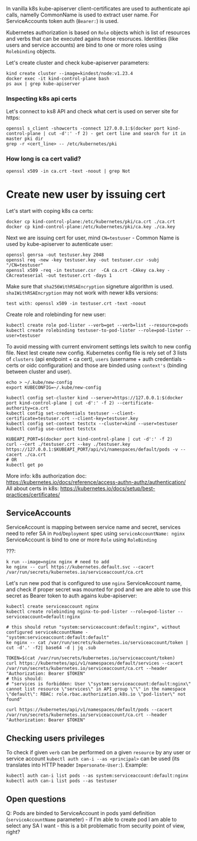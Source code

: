 In vanilla k8s kube-apiserver client-certificates are used to authenticate api calls, namelly CommonName is used to extract user name. For ServiceAccounts token auth (`Bearer:`) is used. 

Kubernetes authorization is based on `Role` objects which is list of resources and verbs that can be executed agains those resoruces. Identities (like users and service accounts) are bind to one or more roles using `Rolebinding` objects.

Let's create cluster and check kube-apiserver parameters:
```
kind create cluster --image=kindest/node:v1.23.4
docker exec -it kind-control-plane bash
ps aux | grep kube-apiserver
```

### Inspecting k8s api certs
Let's connect to ks8 API and check what cert is used on server site for https:
```
openssl s_client -showcerts -connect 127.0.0.1:$(docker port kind-control-plane | cut -d':' -f 2) - get cert line and search for it in master pki dir
grep -r <cert_line> -- /etc/kubernetes/pki
```

### How long is ca cert valid?
```
openssl x509 -in ca.crt -text -noout | grep Not
```

# Create new user by issuing cert
Let's start with coping k8s ca certs:
```
docker cp kind-control-plane:/etc/kubernetes/pki/ca.crt ./ca.crt
docker cp kind-control-plane:/etc/kubernetes/pki/ca.key ./ca.key
```

Next we are issuing cert for user, mind `CN=testuser` - Common Name is used by kube-apiserver to autenticate user:
```
openssl genrsa -out testuser.key 2048
openssl req -new -key testuser.key -out testuser.csr -subj "/CN=testuser"
openssl x509 -req -in testuser.csr  -CA ca.crt -CAkey ca.key -CAcreateserial -out testuser.crt -days 1
```

Make sure that `sha256WithRSAEncryption` signeture algorithm is used. `sha1WithRSAEncryption` may not work with newer k8s versions:
```
test with: openssl x509 -in testuser.crt -text -noout
```

Create role and rolebinding for new user:
```
kubectl create role pod-lister --verb=get --verb=list --resource=pods
kubectl create rolebinding testuser-to-pod-lister --role=pod-lister --user=testuser
```

To avoid messing with current enviroment settings lets switch to new config file. Next lest create new config. Kubernetes config file is rely set of 3 lists of `clusters` (api endpoint + ca cert), `users` (username + auth credentials - certs or oidc configuration) and those are binded using `context's` (binding between cluster and user).
```
echo > ~/.kube/new-config
export KUBECONFIG=~/.kube/new-config

kubectl config set-cluster kind --server=https://127.0.0.1:$(docker port kind-control-plane | cut -d':' -f 2) --certificate-authority=ca.crt
kubectl config set-credentials testuser --client-certificate=testuser.crt --client-key=testuser.key
kubectl config set-context testctx --cluster=kind --user=testuser
kubectl config use-context testctx

KUBEAPI_PORT=$(docker port kind-control-plane | cut -d':' -f 2)
curl --cert ./testuser.crt --key ./testuser.key https://127.0.0.1:$KUBEAPI_PORT/api/v1/namespaces/default/pods -v --cacert ./ca.crt
# OR
kubectl get po
```

More info:
k8s authorization doc: https://kubernetes.io/docs/reference/access-authn-authz/authentication/
All about certs in k8s: https://kubernetes.io/docs/setup/best-practices/certificates/

## ServiceAccounts
ServiceAccount is mapping between service name and secret, services need to refer SA in `Pod`/`Deployment` spec using `serviceAccountName: nginx`
ServiceAccount is bind to one or more `Role` using `RoleBinding`

???:
```
k run --image=nginx nginx # need to add
ke nginx -- curl https://kubernetes.default.svc --cacert /var/run/secrets/kubernetes.io/serviceaccount/ca.crt
```

Let's run new pod that is configured to use `nginx` ServiceAccount name, and check if proper secret was mounted for pod and we are able to use this secret as Bearer token to auth agains kube-apiserver:
```
kubectl create serviceaccount nginx
kubectl create rolebinding nginx-to-pod-lister --role=pod-lister --serviceaccount=default:nginx

# this should retun "system:serviceaccount:default:nginx", without configured serviceAccountName - "system:serviceaccount:default:default"
ke nginx -- cat /var/run/secrets/kubernetes.io/serviceaccount/token | cut -d'.' -f2| base64 -d | jq .sub

TOKEN=$(cat /var/run/secrets/kubernetes.io/serviceaccount/token)
curl https://kubernetes/api/v1/namespaces/default/services --cacert /var/run/secrets/kubernetes.io/serviceaccount/ca.crt --header "Authorization: Bearer $TOKEN" 
# this should:
# "services is forbidden: User \"system:serviceaccount:default:nginx\" cannot list resource \"services\" in API group \"\" in the namespace \"default\": RBAC: role.rbac.authorization.k8s.io \"pod-lister\" not found"

curl https://kubernetes/api/v1/namespaces/default/pods --cacert /var/run/secrets/kubernetes.io/serviceaccount/ca.crt --header "Authorization: Bearer $TOKEN"
```

## Checking users privileges
To check if given `verb` can be performed on a given `resource` by any user or service account `kubectl auth can-i --as <principal>` can be used (its translates into HTTP header `Impersonate-User:`). Example:
```
kubectl auth can-i list pods --as system:serviceaccount:default:nginx
kubectl auth can-i list pods --as testuser
```

## Open questions
Q: Pods are binded to ServiceAccount in pods yaml definition (`serviceAccountName` parameter) - if I'm able to create pod I am able to select any SA I want - this is a bit problematic from security point of view, right?
